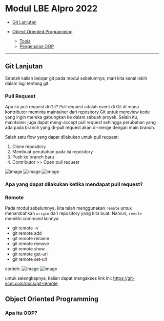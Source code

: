 # Modul LBE Alpro 2022

- [Git Lanjutan](#git-lanjutan)

- [Object Oriented Programming](#object-oriented-programming)

  - [Tools](#tools)
  - [Pengenalan OOP](#pengenalan-oop)

----

## **Git Lanjutan**

Setelah kalian belajar git pada modul sebelumnya, mari kita kenal lebih dalam lagi tentang git.

### Pull Request

Apa itu pull request di Git? Pull request adalah event di Git di mana kontributor meminta maintainer dari repository Git untuk mereview kode yang ingin mereka gabungkan ke dalam sebuah proyek. Selain itu, maintainer juga dapat meng-accept pull request sehingga perubahan yang ada pada branch yang di-pull request akan di-merge dengan main branch.

Salah satu flow yang dapat dilakukan untuk pull request:
<ol>
  <li>Clone repository</li>
  <li>Membuat perubahan pada isi repository</li>
  <li>Push ke branch baru</li>
  <li>Contributor >> Open pull request</li>
</ol>

![image](https://user-images.githubusercontent.com/87473932/195518366-de446527-fd77-449e-b64d-1f48f87d3a0c.png)
![image](https://user-images.githubusercontent.com/87473932/195520344-a0d1f4bf-4518-41ef-9447-dfed583ba289.png)
![image](https://user-images.githubusercontent.com/87473932/195520601-1bf4429b-b9a7-42ee-8372-b8dae7ef21f2.png)

### Apa yang dapat dilakukan ketika mendapat pull request?

### Remote
Pada modul sebelumnya, kita telah menggunakan ```remote``` untuk menambahkan ```origin``` dari repository yang kita buat. Namun, ```remote``` memiliki command lainnya:
<ul>
  <li>git remote -v</li>
  <li>git remote add</li>
  <li>git remote rename</li>
  <li>git remote remove</li>
  <li>git remote show</li>
  <li>git remote get-url</li>
  <li>git remote set-url</li>
</ul>

contoh:
![image](https://user-images.githubusercontent.com/87473932/195530137-a8195f33-5dd9-461b-9725-84e1eb35f40b.png)
![image](https://user-images.githubusercontent.com/87473932/195530508-517e3652-6d04-454d-a66f-a588416dca75.png)

untuk selengkapnya, kalian dapat mengakses link ini: https://git-scm.com/docs/git-remote

## **Object Oriented Programming**

### Apa itu OOP?
